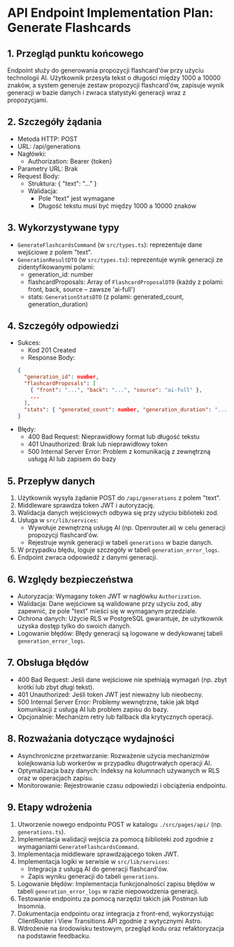 # API Endpoint Implementation Plan: Generate Flashcards

## 1. Przegląd punktu końcowego
Endpoint służy do generowania propozycji flashcard'ów przy użyciu technologii AI. Użytkownik przesyła tekst o długości między 1000 a 10000 znaków, a system generuje zestaw propozycji flashcard'ów, zapisuje wynik generacji w bazie danych i zwraca statystyki generacji wraz z propozycjami. 

## 2. Szczegóły żądania
- Metoda HTTP: POST
- URL: /api/generations
- Nagłówki:
  - Authorization: Bearer {token}
- Parametry URL: Brak
- Request Body:
  - Struktura: { "text": "..." }
  - Walidacja:
    - Pole "text" jest wymagane
    - Długość tekstu musi być między 1000 a 10000 znaków

## 3. Wykorzystywane typy
- `GenerateFlashcardsCommand` (w `src/types.ts`): reprezentuje dane wejściowe z polem "text".
- `GenerationResultDTO` (w `src/types.ts`): reprezentuje wynik generacji ze zidentyfikowanymi polami:
  - generation_id: number
  - flashcardProposals: Array of `FlashcardProposalDTO` (każdy z polami: front, back, source – zawsze 'ai-full')
  - stats: `GenerationStatsDTO` (z polami: generated_count, generation_duration)

## 4. Szczegóły odpowiedzi
- Sukces:
  - Kod 201 Created
  - Response Body: 
  ```json
  {
    "generation_id": number,
    "flashcardProposals": [
      { "front": "...", "back": "...", "source": "ai-full" },
      ...
    ],
    "stats": { "generated_count": number, "generation_duration": "..." }
  }
  ```
- Błędy:
  - 400 Bad Request: Nieprawidłowy format lub długość tekstu
  - 401 Unauthorized: Brak lub nieprawidłowy token
  - 500 Internal Server Error: Problem z komunikacją z zewnętrzną usługą AI lub zapisem do bazy

## 5. Przepływ danych
1. Użytkownik wysyła żądanie POST do `/api/generations` z polem "text".
2. Middleware sprawdza token JWT i autoryzację.
3. Walidacja danych wejściowych odbywa się przy użyciu biblioteki zod.
4. Usługa w `src/lib/services`:
   - Wywołuje zewnętrzną usługę AI (np. Openrouter.ai) w celu generacji propozycji flashcard'ów.
   - Rejestruje wynik generacji w tabeli `generations` w bazie danych.
5. W przypadku błędu, loguje szczegóły w tabeli `generation_error_logs`.
6. Endpoint zwraca odpowiedź z danymi generacji.

## 6. Względy bezpieczeństwa
- Autoryzacja: Wymagany token JWT w nagłówku `Authorization`.
- Walidacja: Dane wejściowe są walidowane przy użyciu zod, aby zapewnić, że pole "text" mieści się w wymaganym przedziale.
- Ochrona danych: Użycie RLS w PostgreSQL gwarantuje, że użytkownik uzyska dostęp tylko do swoich danych.
- Logowanie błędów: Błędy generacji są logowane w dedykowanej tabeli `generation_error_logs`.

## 7. Obsługa błędów
- 400 Bad Request: Jeśli dane wejściowe nie spełniają wymagań (np. zbyt krótki lub zbyt długi tekst).
- 401 Unauthorized: Jeśli token JWT jest nieważny lub nieobecny.
- 500 Internal Server Error: Problemy wewnętrzne, takie jak błąd komunikacji z usługą AI lub problem zapisu do bazy.
- Opcjonalnie: Mechanizm retry lub fallback dla krytycznych operacji.

## 8. Rozważania dotyczące wydajności
- Asynchroniczne przetwarzanie: Rozważenie użycia mechanizmów kolejkowania lub workerów w przypadku długotrwałych operacji AI.
- Optymalizacja bazy danych: Indeksy na kolumnach używanych w RLS oraz w operacjach zapisu.
- Monitorowanie: Rejestrowanie czasu odpowiedzi i obciążenia endpointu.

## 9. Etapy wdrożenia
1. Utworzenie nowego endpointu POST w katalogu `./src/pages/api/` (np. `generations.ts`).
2. Implementacja walidacji wejścia za pomocą biblioteki zod zgodnie z wymaganiami `GenerateFlashcardsCommand`.
3. Implementacja middleware sprawdzającego token JWT.
4. Implementacja logiki w serwisie w `src/lib/services`:
   - Integracja z usługą AI do generacji flashcard'ów.
   - Zapis wyniku generacji do tabeli `generations`.
5. Logowanie błędów: Implementacja funkcjonalności zapisu błędów w tabeli `generation_error_logs` w razie niepowodzenia generacji.
6. Testowanie endpointu za pomocą narzędzi takich jak Postman lub Insomnia.
7. Dokumentacja endpointu oraz integracja z front-end, wykorzystując ClientRouter i View Transitions API zgodnie z wytycznymi Astro.
8. Wdrożenie na środowisku testowym, przegląd kodu oraz refaktoryzacja na podstawie feedbacku. 